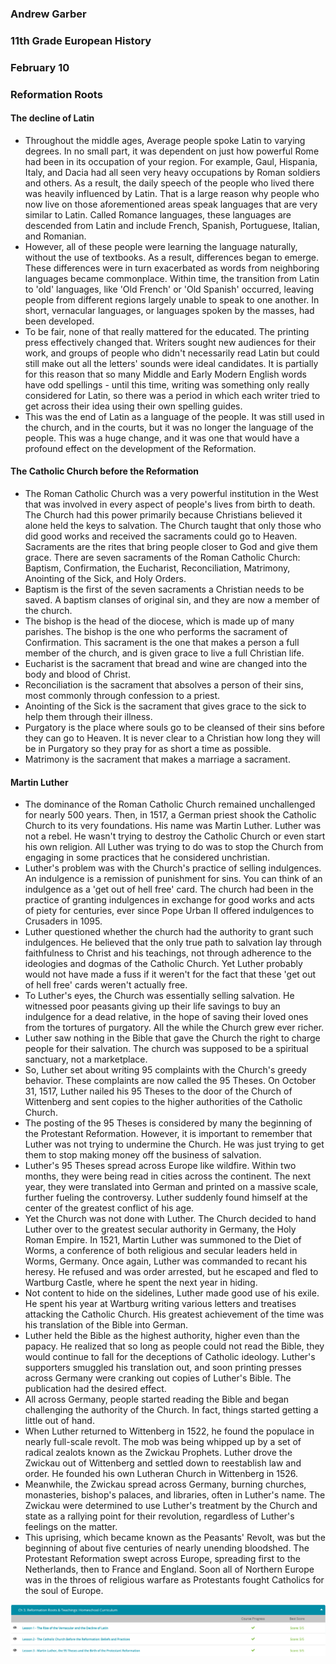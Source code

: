 ### Andrew Garber
### 11th Grade European History
### February 10
### Reformation Roots

#### The decline of Latin 
 - Throughout the middle ages, Average people spoke Latin to varying degrees. In no small part, it was dependent on just how powerful Rome had been in its occupation of your region. For example, Gaul, Hispania, Italy, and Dacia had all seen very heavy occupations by Roman soldiers and others. As a result, the daily speech of the people who lived there was heavily influenced by Latin. That is a large reason why people who now live on those aforementioned areas speak languages that are very similar to Latin. Called Romance languages, these languages are descended from Latin and include French, Spanish, Portuguese, Italian, and Romanian.
 - However, all of these people were learning the language naturally, without the use of textbooks. As a result, differences began to emerge. These differences were in turn exacerbated as words from neighboring languages became commonplace. Within time, the transition from Latin to 'old' languages, like 'Old French' or 'Old Spanish' occurred, leaving people from different regions largely unable to speak to one another. In short, vernacular languages, or languages spoken by the masses, had been developed.
 - To be fair, none of that really mattered for the educated. The printing press effectively changed that. Writers sought new audiences for their work, and groups of people who didn't necessarily read Latin but could still make out all the letters' sounds were ideal candidates. It is partially for this reason that so many Middle and Early Modern English words have odd spellings - until this time, writing was something only really considered for Latin, so there was a period in which each writer tried to get across their idea using their own spelling guides.
 - This was the end of Latin as a language of the people. It was still used in the church, and in the courts, but it was no longer the language of the people. This was a huge change, and it was one that would have a profound effect on the development of the Reformation.

#### The Catholic Church before the Reformation
 - The Roman Catholic Church was a very powerful institution in the West that was involved in every aspect of people's lives from birth to death. The Church had this power primarily because Christians believed it alone held the keys to salvation. The Church taught that only those who did good works and received the sacraments could go to Heaven. Sacraments are the rites that bring people closer to God and give them grace. There are seven sacraments of the Roman Catholic Church: Baptism, Confirmation, the Eucharist, Reconciliation, Matrimony, Anointing of the Sick, and Holy Orders.
 - Baptism is the first of the seven sacraments a Christian needs to be saved. A baptism clanses of original sin, and they are now a member of the church. 
 - The bishop is the head of the diocese, which is made up of many parishes. The bishop is the one who performs the sacrament of Confirmation. This sacrament is the one that makes a person a full member of the church, and is given grace to live a full Christian life.
 - Eucharist is the sacrament that bread and wine are changed into the body and blood of Christ. 
 - Reconciliation is the sacrament that absolves a person of their sins, most commonly through confession to a priest.
 - Anointing of the Sick is the sacrament that gives grace to the sick to help them through their illness.
 - Purgatory is the place where souls go to be cleansed of their sins before they can go to Heaven. It is never clear to a Christian how long they will be in Purgatory so they pray for as short a time as possible.
 - Matrimony is the sacrament that makes a marriage a sacrament.

#### Martin Luther
 - The dominance of the Roman Catholic Church remained unchallenged for nearly 500 years. Then, in 1517, a German priest shook the Catholic Church to its very foundations. His name was Martin Luther. Luther was not a rebel. He wasn't trying to destroy the Catholic Church or even start his own religion. All Luther was trying to do was to stop the Church from engaging in some practices that he considered unchristian.
 - Luther's problem was with the Church's practice of selling indulgences. An indulgence is a remission of punishment for sins. You can think of an indulgence as a 'get out of hell free' card. The church had been in the practice of granting indulgences in exchange for good works and acts of piety for centuries, ever since Pope Urban II offered indulgences to Crusaders in 1095.
 - Luther questioned whether the church had the authority to grant such indulgences. He believed that the only true path to salvation lay through faithfulness to Christ and his teachings, not through adherence to the ideologies and dogmas of the Catholic Church. Yet Luther probably would not have made a fuss if it weren't for the fact that these 'get out of hell free' cards weren't actually free.
 - To Luther's eyes, the Church was essentially selling salvation. He witnessed poor peasants giving up their life savings to buy an indulgence for a dead relative, in the hope of saving their loved ones from the tortures of purgatory. All the while the Church grew ever richer.
 - Luther saw nothing in the Bible that gave the Church the right to charge people for their salvation. The church was supposed to be a spiritual sanctuary, not a marketplace.
 - So, Luther set about writing 95 complaints with the Church's greedy behavior. These complaints are now called the 95 Theses. On October 31, 1517, Luther nailed his 95 Theses to the door of the Church of Wittenberg and sent copies to the higher authorities of the Catholic Church.
 - The posting of the 95 Theses is considered by many the beginning of the Protestant Reformation. However, it is important to remember that Luther was not trying to undermine the Church. He was just trying to get them to stop making money off the business of salvation.
 - Luther's 95 Theses spread across Europe like wildfire. Within two months, they were being read in cities across the continent. The next year, they were translated into German and printed on a massive scale, further fueling the controversy. Luther suddenly found himself at the center of the greatest conflict of his age.
 - Yet the Church was not done with Luther. The Church decided to hand Luther over to the greatest secular authority in Germany, the Holy Roman Empire. In 1521, Martin Luther was summoned to the Diet of Worms, a conference of both religious and secular leaders held in Worms, Germany. Once again, Luther was commanded to recant his heresy. He refused and was order arrested, but he escaped and fled to Wartburg Castle, where he spent the next year in hiding.
 - Not content to hide on the sidelines, Luther made good use of his exile. He spent his year at Wartburg writing various letters and treatises attacking the Catholic Church. His greatest achievement of the time was his translation of the Bible into German.
 - Luther held the Bible as the highest authority, higher even than the papacy. He realized that so long as people could not read the Bible, they would continue to fall for the deceptions of Catholic ideology. Luther's supporters smuggled his translation out, and soon printing presses across Germany were cranking out copies of Luther's Bible. The publication had the desired effect.
 - All across Germany, people started reading the Bible and began challenging the authority of the Church. In fact, things started getting a little out of hand.
 - When Luther returned to Wittenberg in 1522, he found the populace in nearly full-scale revolt. The mob was being whipped up by a set of radical zealots known as the Zwickau Prophets. Luther drove the Zwickau out of Wittenberg and settled down to reestablish law and order. He founded his own Lutheran Church in Wittenberg in 1526.
 - Meanwhile, the Zwickau spread across Germany, burning churches, monasteries, bishop's palaces, and libraries, often in Luther's name. The Zwickau were determined to use Luther's treatment by the Church and state as a rallying point for their revolution, regardless of Luther's feelings on the matter.
 - This uprising, which became known as the Peasants' Revolt, was but the beginning of about five centuries of nearly unending bloodshed. The Protestant Reformation swept across Europe, spreading first to the Netherlands, then to France and England. Soon all of Northern Europe was in the throes of religious warfare as Protestants fought Catholics for the soul of Europe.

![Alt text](Media/reformation_roots_feb10.png)